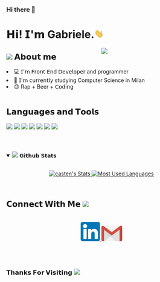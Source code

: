 ### Hi there 👋

<h1> 𝗛𝗶! 𝗜'𝗺 Gabriele.<img src="https://github.com/LeonardoYz/LeonardoYz/blob/main/assets/Hi.gif" width="25"></h1>
<img align="right" width="50%" src="https://media2.giphy.com/media/iIqmM5tTjmpOB9mpbn/giphy.gif">

<h2> <img src="https://emoji.gg/assets/emoji/7279-vibecat.gif" width="24"/> 𝗔𝗯𝗼𝘂𝘁 𝗺𝗲 </h2>

<li> 💻 𝖨'𝗆 𝖥𝗋𝗈𝗇𝗍 𝖤𝗇𝖽 𝖣𝖾𝗏𝖾𝗅𝗈𝗉𝖾𝗋 and programmer </li>
<li> 🧠 𝖨'𝗆 𝖼𝗎𝗋𝗋𝖾𝗇𝗍𝗅𝗒 studying Computer Science in Milan</li>
<li> 😍 Rap + Beer + 𝖢𝗈𝖽𝗂𝗇𝗀 </li>


<br/>
<h2>𝗟𝗮𝗻𝗴𝘂𝗮𝗴𝗲𝘀 𝗮𝗻𝗱 𝗧𝗼𝗼𝗹𝘀</h2>
<code><img width="40" src="https://cdn.jsdelivr.net/gh/devicons/devicon/icons/go/go-original-wordmark.svg"></code>
<code><img width="43" src="https://cdn.jsdelivr.net/gh/devicons/devicon/icons/java/java-original.svg"></code>
<code><img width="43" src="https://cdn.jsdelivr.net/gh/devicons/devicon/icons/c/c-original.svg"></code>
<code><img width="40" src="https://cdn.jsdelivr.net/gh/devicons/devicon/icons/html5/html5-original.svg"></code>
<code><img width="40" src="https://cdn.jsdelivr.net/gh/devicons/devicon/icons/css3/css3-original.svg"></code>
<code><img width="43" src="https://cdn.jsdelivr.net/gh/devicons/devicon/icons/javascript/javascript-original.svg"></code>
<code><img width="40" src="https://cdn.jsdelivr.net/gh/devicons/devicon/icons/mongodb/mongodb-original-wordmark.svg"></code>

<br/>
<br/>

#

<details open="">
<summary>
  <img src="https://media.giphy.com/media/cj87CxfRtrUifF3Ryk/giphy.gif" height="25">
  <span>𝗚𝗶𝘁𝗵𝘂𝗯 𝗦𝘁𝗮𝘁𝘀</span>
</summary>
<br>

<p align="center">
  <a href="https://github.com/casten01" target="_blank">
    <img width="400em" src="https://github-readme-stats.vercel.app/api?username=casten01&show_icons=true&theme=react&rank_icon=github" alt="casten's Stats" />
    <img width="335em" src="https://github-readme-stats.vercel.app/api/top-langs/?username=casten01&layout=compact&theme=react" alt="Most Used Languages" />
  </a>
</p>
</details>
<br>

<h2>
  𝗖𝗼𝗻𝗻𝗲𝗰𝘁 𝗪𝗶𝘁𝗵 𝗠𝗲
  <a target="_blank">
    <img src="https://media.tenor.com/images/22f42c11b612b041b4038573dca18a2d/tenor.gif" height="25px" style="max-width:100%;">
  </a>
</h2>

<p align="center">
  <br>
  <a href="https://www.linkedin.com/in/leonardo-yzquierdo-97899983/" target="_blank">
    <code><img width="51" src="https://github.com/LeonardoYz/LeonardoYz/blob/main/assets/linkedIn.png"/></code>
  </a>
  <a href="mailto: gabrielepaulon01@gmail.com" target="_blank">
    <code><img width="55" src="https://github.com/LeonardoYz/LeonardoYz/blob/main/assets/gmail.png"/></code>
  </a>
</p>
<br/>


#

<h3>𝗧𝗵𝗮𝗻𝗸𝘀 𝗙𝗼𝗿 𝗩𝗶𝘀𝗶𝘁𝗶𝗻𝗴 <img height="40" src="https://emoji.gg/assets/emoji/7333-parrotdance.gif"></h3>

#

